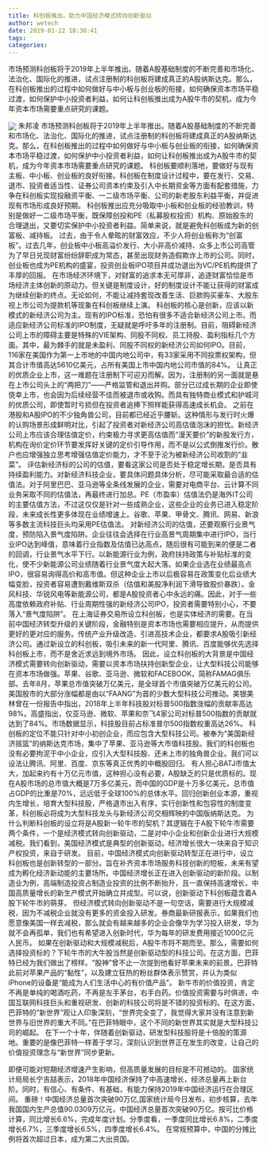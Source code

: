 ```yaml
---
title: 科创板推出，助力中国经济模式转向创新驱动
author: wetech
date: 2019-01-22 18:30:41
tags: 
categories: 
---
```

市场预测科创板将于2019年上半年推出。随着A股基础制度的不断完善和市场化、法治化、国际化的推进，试点注册制的科创板将建成真正的A股纳斯达克。那么，在科创板推出的过程中如何做好与中小板与创业板的衔接，如何确保资本市场平稳过渡，如何保护中小投资者利益，如何让科创板推出成为A股牛市的契机，成为今年资本市场需要重点研究的课题。
<!-- more -->
<img align="center" border="0" src="https://imgcdn.yicai.com/uppics/images/2019/01/e981a4ec0899adc33a629e94f290335f.jpg" />
朱邦凌
市场预测科创板将于2019年上半年推出。随着A股基础制度的不断完善和市场化、法治化、国际化的推进，试点注册制的科创板将建成真正的A股纳斯达克。那么，在科创板推出的过程中如何做好与中小板与创业板的衔接，如何确保资本市场平稳过渡，如何保护中小投资者利益，如何让科创板推出成为A股牛市的契机，成为今年资本市场需要重点研究的课题。
科创板要顺利落地，要做好与现有主板、中小板、创业板的良好衔接。科创板在制度设计过程中，要在发行、交易、退市、投资者适当性、证券公司资本约束及引入中长期资金等方面有配套措施，力争在科创板实现投融资平衡、一二级市场平衡、公司的新老股东利益平衡，并促进现有市场形成良好预期。
科创板推出应充分吸取中小板和创业板的经验教训，特别是做好一二级市场平衡，既保障创投和PE（私募股权投资）机构、原始股东的合理退出，又要切实保护中小投资者利益。简单来说，就是避免科创板成为新的创富板、减持板。
过去，由于令人晕眩的财富效应，不少人将创业板称为“创富板”。过去几年，创业板中小板高溢价发行、大小非高价减持、众多上市公司高管为了早日兑现财富纷纷辞职成为常态，甚至出现财务造假欺诈上市的公司。同时，创业板也成为PE机构的盛宴，投资创业板IPO项目并成功退出为VC/PE机构提供了丰厚的回报。
在市场经济环境下，对财富的追求本无可厚非，追逐财富恰恰是市场经济主体创新的原动力。但关键是制度设计，好的制度设计不能让获得的财富成为继续创新的终点。无论如何，不能让减持套现改善生活、巨款购买豪车、大股东视上市公司为提款机等现象在科创板继续上演。
科创板的核心是创新，应该以新模式的新经济公司为主。现有的IPO标准，恐怕有很多不适合新经济公司上市。而适应新经济公司标准的IPO制度，无疑就是呼吁多年的注册制。目前，阻碍新经济公司上市的障碍主要是特殊的VIE架构、同股不同权、员工持股、盈利指标几个方面。其中，最为棘手的就是未盈利、同股不同权的新经济公司如何IPO。目前，116家在美国作为第一上市地的中国内地公司中，有33家采用不同投票权架构，但其合计市值高达5610亿美元，占所有美国上市中国内地公司市值的84%。
让真正的优质企业上市，这一难题在注册制下可迎刃而解。因为，注册制的另一面就是悬在上市公司头上的“两把刀”——严格监管和退出并购。部分已过成长期的企业即使侥幸上市，也会因为后续经营不佳而被退市或收购。而具有独特商业模式和护城河的优质公司，即使暂时亏损但在投资者追捧下照样能获得高速成长机会。
之前在港股和A股IPO的不少独角兽公司，目前都已经近乎腰斩。这种情形与发行时火爆的认购场景形成鲜明对比，引起了投资者对新经济公司高估值泡沫的担忧。新经济公司上市应该合理估值定价，约束极力寻求更高估值而“漫天要价”的新股发行方，机构在询价定价环节要发挥好关键的定价引导作用，而不是以公式倒推发行价。散户也应增强独立思考增强估值定价能力，才不至于沦为被新经济公司收割的“韭菜”。
评估新经济标的公司的估值，要看这家公司是否处于稳定增长期，是否具有持续盈利能力。对新经济科技企业，要具体问题具体分析，尽可能采取最合适的估值法。对于阿里巴巴、亚马逊等全条线发展的企业，需要对电商平台、云计算不同业务采取不同的估值法，再最终进行加总。PE（市盈率）估值法仍是海外IT公司的主要估值方法，不过这仅仅是针对一些成熟企业，这些企业的业务已进入稳定阶段，未来成长性更多体现在业绩增速上。谷歌、苹果、甲骨文、腾讯、网易、新浪等多数主流科技巨头均采用PE估值法。
对新经济公司的估值，还要观察行业景气度，预防陷入景气度陷阱。企业往往会选择在行业高景气周期集中进行IPO，当行业IPO达到峰值，意味着行业指数及估值已达高点，随后很有可能到来的便是二者的回调，行业景气水平下行。以新能源行业为例，政府扶持政策与补贴标准的变化，使不少新能源公司业绩随着行业景气度大起大落。如果企业选在业绩最高点IPO，很容易询得高价和高市值。但这种企业上市以后极容易在政策变化后业绩大幅变脸，投资者容易遭到戴维斯双杀（估值和美股净利润下滑导致股价暴跌）。金风科技、华锐风电等新能源公司，都是A股投资者心中永远的痛。因此，对于一些高度依赖政府补贴、行业周期性强的新经济公司IPO，投资者需要特别小心，不要落入“景气度陷阱”。
在上海证券交易所设立科创板，也是实体经济的需要。在当前中国经济转型升级的关键阶段，金融特别是资本市场也需要相应提升，从而提供更好的更对应的服务。传统产业升级改造、引进高技术企业，都要求A股吸引新经济公司。通过新设立的科创板，吸引未来的新一代阿里、腾讯、百度能够优先选择科创板上市，而不是舍近求远到境外市场。
因此，设立科创板的大背景是中国经济模式需要转向创新驱动，需要以资本市场扶持创新型企业，让大型科技公司能够在资本市场做强。苹果、谷歌、亚马逊、微软和FACEBOOK，简称FAMAG俱乐部。去年8月，苹果总市值突破万亿美元，是全球首个市值突破万亿美元的公司。美国股市的大部分涨幅都是由以“FAANG”为首的少数大型科技公司推动。美银美林曾在一份报告中指出，2018年上半年科技股对标普500指数涨幅的贡献率高达98%。高盛指出，仅亚马逊、微软、苹果和奈飞4家公司对标普500指数的贡献就达到了84%。市场数据显示，科技股目前占标准普尔500指数权重高达26%。
科创板的定位不能只针对中小初创企业，而应包含大型科技公司。被奉为“美国新经济摇篮”的纳斯达克市场，集中了苹果、亚马逊等大市值科技股。我们的科创板也没有必要拘泥于中小企业，应引入大型科技股、还未上市的独角兽企业。我们可以设法让腾讯、阿里、百度、京东等真正优秀的中概股回归。
有人担心BATJ市值太大，加起来约有十万亿元市值，这种担心没有必要，A股缺乏的只是优质标的。现在A股市场的总市值大概是7万多亿美元，而中国的GDP是十万多亿美元，总市值占GDP的比重是70%，远远低于全球100%的总体水平。回归创新创业本源，重视内生增长，培育大型科技股，严格退市出入有序，实行创新性和包容性的制度变革，科创板必将成为大型科技龙头与新经济公司交相辉映的中国版纳斯达克。
为什么判断科创板的设立将是A股新一轮牛市的契机？其逻辑在于A股下轮牛市需要两个条件，一个是经济模式转向创新驱动，二是对中小企业和创新企业进行大规模减税。我们看到，美国经济模式是典型的创新驱动，经济增长很大一块来自于知识产权投资，来自于研发。
目前，中国经济模式向创新驱动转型正在进行中，设立科创板也是创新转型的一部分。旨在补齐资本市场服务科技创新的短板，未来有望成为孵化经济新动能的主要场所。中国经济增长正在进入创新驱动的新阶段。以制造业为例，高端制造投资占制造业投资的比例不断抬升，且一直保持高速增长，中国高质量增长的新生产模式开始确立并成型。可以说，创新驱动下科创板蕴含着A股下轮牛市的萌芽。
但经济模式转向创新驱动不是一句空话，需要进行大规模减税，因为不减税企业就没有更多的资金投入研发。券商最新研报表示，如果我们也愿意像美国一样去减税，那么就会有越来越多的企业会像华为学习投入研发，华为就不会再孤单，我们也有希望进入创新时代，华为每年的研发费用接近1000亿元人民币。
如果在创新驱动和大规模减税后，A股牛市将不期而至。那么，需要如何选择投资标的？下轮牛市的大牛股当然是创新驱动型的科技公司。在这方面，巴菲特已经为我们做出了榜样。“股神”曾不止一次提到他看好苹果未来的前景。巴菲特此前对苹果产品的“黏性”，以及建立狂热的粉丝群体表示赞赏，并认为类似iPhone的设备是“能成为人们生活中心的有价值产品”。
新牛市的价值投资，肯定不再是单纯的喝酒吃药，不再是左手茅台，右手白药。价值投资需要与时俱进，中国互联网科技巨头和重视研发、创新的科技公司将是不错的投资标的。在这方面，巴菲特的“新世界”观让人印象深刻，“世界完全变了，我觉得大家并没有注意到新世界与旧世界的重大不同。”在巴菲特眼中，这个不同的新世界其实就是大型科技公司的崛起。
在下一个十年，伴随着创新驱动，研发型科技股将是十倍股的策源地。重要的是像巴菲特一样善于学习，深刻认识到世界正在发生的改变，让自己的价值投资理念与“新世界”同步更新。
 
 
即便可能对短期经济增速产生影响，但高质量发展的目标是不可撼动的。
国家统计局局长宁吉喆表示，2018年中国经济保持了中高速增长，经济总量再上新台阶。同时，有信心、有条件、有基础，有能力保持2019年中国经济运行在合理区间。
重磅！中国经济总量首次突破90万亿,国家统计局今日发布，初步核算，去年我国国内生产总值90.0309万亿元，中国经济总量首次突破90万亿。按可比价格计算，同比增长6.6%，完成年度计划。分季度看，一季度同比增长6.8%，二季度增长6.7%，三季度增长6.5%，四季度增长6.4%。
在常规预算中，中国的分摊比例将首次超过日本，成为第二大出资国。
